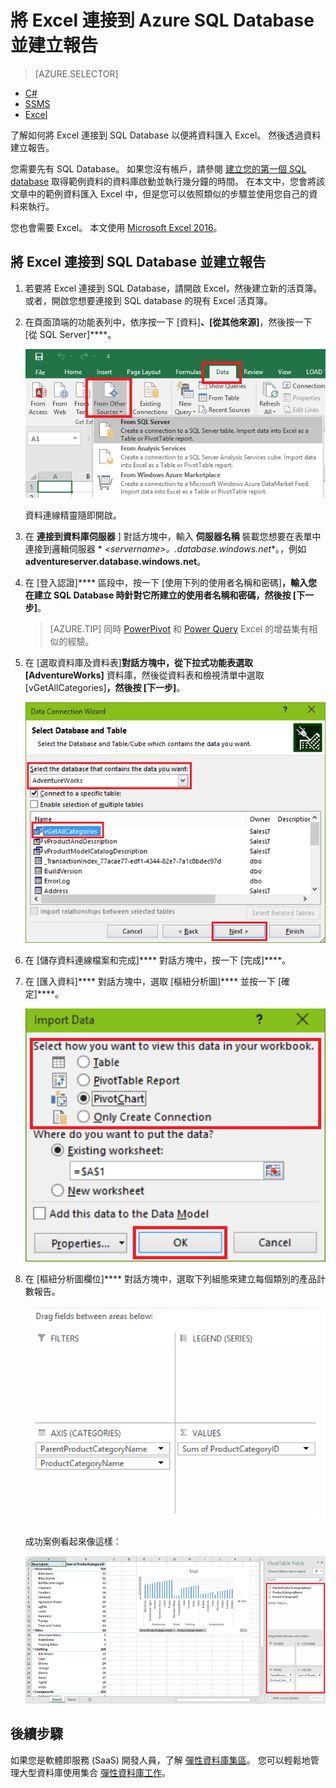 <properties
    pageTitle="將 Excel 連接到 SQL Database | Microsoft Azure"
    description="了解如何將 Microsoft Excel 連接到雲端的 Azure SQL Database。將資料匯入 Excel 中進行報告和資料探索。"
    services="sql-database"
    keywords="connect excel to sql, import data to excel"
    documentationCenter=""
    authors="joseidz"
    manager="jeffreyg"
    editor="jeffreyg"/>


<tags
    ms.service="sql-database"
    ms.workload="data-management"
    ms.tgt_pltfrm="na"
    ms.devlang="na"
    ms.topic="get-started-article"
    ms.date="10/09/2015"
    ms.author="joseidz"/>



# 將 Excel 連接到 Azure SQL Database 並建立報告

> [AZURE.SELECTOR]
- [C#](sql-database-connect-query.md)
- [SSMS](sql-database-connect-query-ssms.md)
- [Excel](sql-database-connect-excel.md)


了解如何將 Excel 連接到 SQL Database 以便將資料匯入 Excel。 然後透過資料建立報告。

您需要先有 SQL Database。 如果您沒有帳戶，請參閱 [建立您的第一個 SQL database](sql-database-get-started.md) 取得範例資料的資料庫啟動並執行幾分鐘的時間。 在本文中，您會將該文章中的範例資料匯入 Excel 中，但是您可以依照類似的步驟並使用您自己的資料來執行。

您也會需要 Excel。 本文使用 [Microsoft Excel 2016](https://products.office.com/en-US/)。

## 將 Excel 連接到 SQL Database 並建立報告

1.  若要將 Excel 連接到 SQL Database，請開啟 Excel，然後建立新的活頁簿。
        或者，開啟您想要連接到 SQL database 的現有 Excel 活頁簿。

2.  在頁面頂端的功能表列中，依序按一下 [資料]****、[從其他來源]****，然後按一下 [從 SQL Server]****。

    ![選取資料來源：將 Excel 連接到 SQL Database。](./media/sql-database-connect-excel/excel_data_source.png)

    資料連線精靈隨即開啟。

3.  在 **連接到資料庫伺服器** ] 對話方塊中，輸入 **伺服器名稱** 裝載您想要在表單中連接到邏輯伺服器 * *<*servername*>。.database.windows.net**。，例如 **adventureserver.database.windows.net**。

4.  在 [登入認證]**** 區段中，按一下 [使用下列的使用者名稱和密碼]****，輸入您在建立 SQL Database 時針對它所建立的**使用者名稱**和**密碼**，然後按 [下一步]****。
    > [AZURE.TIP] 同時 [PowerPivot](https://www.microsoft.com/download/details.aspx?id=102) 和 [Power Query](https://www.microsoft.com/download/details.aspx?id=39379) Excel 的增益集有相似的經驗。

5. 在 [選取資料庫及資料表]****對話方塊中，從下拉式功能表選取 [AdventureWorks]**** 資料庫，然後從資料表和檢視清單中選取 [vGetAllCategories]****，然後按 [下一步]****。

    ![選取資料庫和資料表。][5]

6. 在 [儲存資料連線檔案和完成]**** 對話方塊中，按一下 [完成]****。

7. 在 [匯入資料]**** 對話方塊中，選取 [樞紐分析圖]**** 並按一下 [確定]****。

    ![將資料匯入 Excel：在 ][2]

8. 在 [樞紐分析圖欄位]**** 對話方塊中，選取下列組態來建立每個類別的產品計數報告。

    ![設定資料庫報告。][3]

    成功案例看起來像這樣：

    ![成功：Excel 已連接到 SQL Database。][4]

## 後續步驟

如果您是軟體即服務 (SaaS) 開發人員，了解 [彈性資料庫集區](sql-database-elastic-pool.md)。 您可以輕鬆地管理大型資料庫使用集合 [彈性資料庫工作](sql-database-elastic-jobs-overview.md)。



[1]: ./media/sql-database-connect-excel/connect-to-database-server.png 
[2]: ./media/sql-database-connect-excel/import-data.png 
[3]: ./media/sql-database-connect-excel/power-pivot.png 
[4]: ./media/sql-database-connect-excel/power-pivot-results.png 
[5]: ./media/sql-database-connect-excel/select-database-and-table.png 

